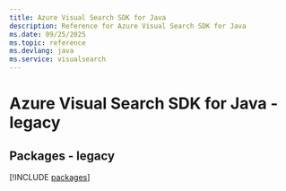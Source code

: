 ```yaml
---
title: Azure Visual Search SDK for Java
description: Reference for Azure Visual Search SDK for Java
ms.date: 09/25/2025
ms.topic: reference
ms.devlang: java
ms.service: visualsearch
---
```

# Azure Visual Search SDK for Java - legacy
## Packages - legacy
[!INCLUDE [packages](visual-search-index.md)]